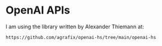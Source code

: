 # OpenAI APIs

I am using the library written by Alexander Thiemann at:

    https://github.com/agrafix/openai-hs/tree/main/openai-hs
